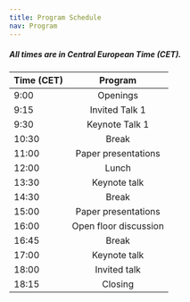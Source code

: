 ```yaml
---
title: Program Schedule
nav: Program
---
```


##### All times are in Central European Time (CET).


| Time (CET)    | Program               | 
| ------------- |:---------------------:| 
| 9:00          | Openings              | 
| 9:15          | Invited Talk 1        | 
| 9:30          | Keynote Talk 1        | 
| 10:30         | Break                 | 
| 11:00         | Paper presentations   | 
| 12:00         | Lunch                 | 
| 13:30         | Keynote talk          | 
| 14:30         | Break                 | 
| 15:00         | Paper presentations   | 
| 16:00         | Open floor discussion | 
| 16:45         | Break                 | 
| 17:00         | Keynote talk          | 
| 18:00         | Invited talk          | 
| 18:15         | Closing               | 
